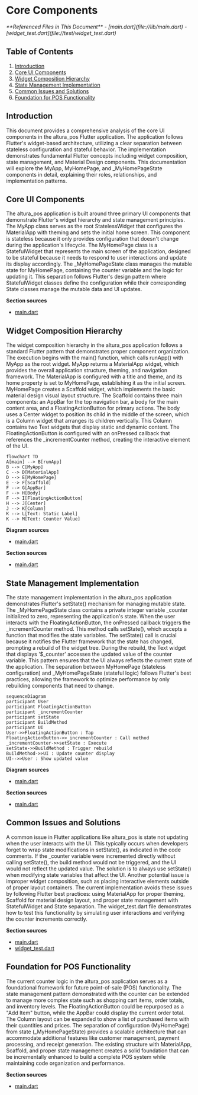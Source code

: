 # Core Components

<cite>
**Referenced Files in This Document**   
- [main.dart](file://lib/main.dart)
- [widget_test.dart](file://test/widget_test.dart)
</cite>

## Table of Contents
1. [Introduction](#introduction)
2. [Core UI Components](#core-ui-components)
3. [Widget Composition Hierarchy](#widget-composition-hierarchy)
4. [State Management Implementation](#state-management-implementation)
5. [Common Issues and Solutions](#common-issues-and-solutions)
6. [Foundation for POS Functionality](#foundation-for-pos-functionality)

## Introduction
This document provides a comprehensive analysis of the core UI components in the altura_pos Flutter application. The application follows Flutter's widget-based architecture, utilizing a clear separation between stateless configuration and stateful behavior. The implementation demonstrates fundamental Flutter concepts including widget composition, state management, and Material Design components. This documentation will explore the MyApp, MyHomePage, and _MyHomePageState components in detail, explaining their roles, relationships, and implementation patterns.

## Core UI Components

The altura_pos application is built around three primary UI components that demonstrate Flutter's widget hierarchy and state management principles. The MyApp class serves as the root StatelessWidget that configures the MaterialApp with theming and sets the initial home screen. This component is stateless because it only provides configuration that doesn't change during the application's lifecycle. The MyHomePage class is a StatefulWidget that represents the main screen of the application, designed to be stateful because it needs to respond to user interactions and update its display accordingly. The _MyHomePageState class manages the mutable state for MyHomePage, containing the counter variable and the logic for updating it. This separation follows Flutter's design pattern where StatefulWidget classes define the configuration while their corresponding State classes manage the mutable data and UI updates.

**Section sources**
- [main.dart](file://lib/main.dart#L1-L122)

## Widget Composition Hierarchy

The widget composition hierarchy in the altura_pos application follows a standard Flutter pattern that demonstrates proper component organization. The execution begins with the main() function, which calls runApp() with MyApp as the root widget. MyApp returns a MaterialApp widget, which provides the overall application structure, theming, and navigation framework. The MaterialApp is configured with a title and theme, and its home property is set to MyHomePage, establishing it as the initial screen. MyHomePage creates a Scaffold widget, which implements the basic material design visual layout structure. The Scaffold contains three main components: an AppBar for the top navigation bar, a body for the main content area, and a FloatingActionButton for primary actions. The body uses a Center widget to position its child in the middle of the screen, which is a Column widget that arranges its children vertically. This Column contains two Text widgets that display static and dynamic content. The FloatingActionButton is configured with an onPressed callback that references the _incrementCounter method, creating the interactive element of the UI.

```mermaid
flowchart TD
A[main] --> B[runApp]
B --> C[MyApp]
C --> D[MaterialApp]
D --> E[MyHomePage]
E --> F[Scaffold]
F --> G[AppBar]
F --> H[Body]
F --> I[FloatingActionButton]
H --> J[Center]
J --> K[Column]
K --> L[Text: Static Label]
K --> M[Text: Counter Value]
```

**Diagram sources**
- [main.dart](file://lib/main.dart#L1-L122)

**Section sources**
- [main.dart](file://lib/main.dart#L1-L122)

## State Management Implementation

The state management implementation in the altura_pos application demonstrates Flutter's setState() mechanism for managing mutable state. The _MyHomePageState class contains a private integer variable _counter initialized to zero, representing the application's state. When the user interacts with the FloatingActionButton, the onPressed callback triggers the _incrementCounter method. This method calls setState(), which accepts a function that modifies the state variables. The setState() call is crucial because it notifies the Flutter framework that the state has changed, prompting a rebuild of the widget tree. During the rebuild, the Text widget that displays '$_counter' accesses the updated value of the counter variable. This pattern ensures that the UI always reflects the current state of the application. The separation between MyHomePage (stateless configuration) and _MyHomePageState (stateful logic) follows Flutter's best practices, allowing the framework to optimize performance by only rebuilding components that need to change.

```mermaid
sequenceDiagram
participant User
participant FloatingActionButton
participant _incrementCounter
participant setState
participant BuildMethod
participant UI
User->>FloatingActionButton : Tap
FloatingActionButton->>_incrementCounter : Call method
_incrementCounter->>setState : Execute
setState->>BuildMethod : Trigger rebuild
BuildMethod->>UI : Update counter display
UI-->>User : Show updated value
```

**Diagram sources**
- [main.dart](file://lib/main.dart#L1-L122)

**Section sources**
- [main.dart](file://lib/main.dart#L1-L122)

## Common Issues and Solutions

A common issue in Flutter applications like altura_pos is state not updating when the user interacts with the UI. This typically occurs when developers forget to wrap state modifications in setState(), as indicated in the code comments. If the _counter variable were incremented directly without calling setState(), the build method would not be triggered, and the UI would not reflect the updated value. The solution is to always use setState() when modifying state variables that affect the UI. Another potential issue is improper widget composition, such as placing interactive elements outside of proper layout containers. The current implementation avoids these issues by following Flutter best practices: using MaterialApp for proper theming, Scaffold for material design layout, and proper state management with StatefulWidget and State separation. The widget_test.dart file demonstrates how to test this functionality by simulating user interactions and verifying the counter increments correctly.

**Section sources**
- [main.dart](file://lib/main.dart#L1-L122)
- [widget_test.dart](file://test/widget_test.dart#L1-L30)

## Foundation for POS Functionality

The current counter logic in the altura_pos application serves as a foundational framework for future point-of-sale (POS) functionality. The state management pattern demonstrated with the counter can be extended to manage more complex state such as shopping cart items, order totals, and inventory levels. The FloatingActionButton could be repurposed as a "Add Item" button, while the AppBar could display the current order total. The Column layout can be expanded to show a list of purchased items with their quantities and prices. The separation of configuration (MyHomePage) from state (_MyHomePageState) provides a scalable architecture that can accommodate additional features like customer management, payment processing, and receipt generation. The existing structure with MaterialApp, Scaffold, and proper state management creates a solid foundation that can be incrementally enhanced to build a complete POS system while maintaining code organization and performance.

**Section sources**
- [main.dart](file://lib/main.dart#L1-L122)